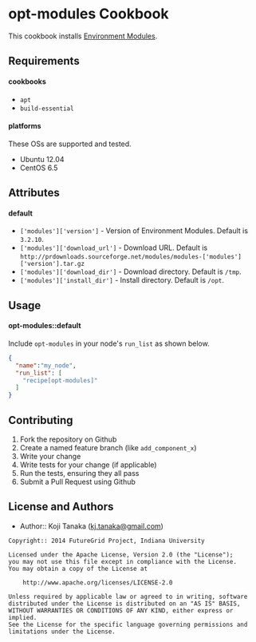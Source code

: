 opt-modules Cookbook
============================
This cookbook installs [Environment Modules](http://modules.sourceforge.net/).

Requirements
------------

#### cookbooks
- `apt`
- `build-essential`

#### platforms
These OSs are supported and tested.
- Ubuntu 12.04
- CentOS 6.5

Attributes
----------

#### default
* `['modules']['version']` - Version of Environment Modules. Default is `3.2.10`.
* `['modules']['download_url']` - Download URL. Default is `http://prdownloads.sourceforge.net/modules/modules-['modules']['version'].tar.gz`
* `['modules']['download_dir']` - Download directory. Default is `/tmp`.
* `['modules']['install_dir']` - Install directory. Default is `/opt`.

Usage
-----
#### opt-modules::default

Include `opt-modules` in your node's `run_list` as shown below.

```json
{
  "name":"my_node",
  "run_list": [
    "recipe[opt-modules]"
  ]
}
```

Contributing
------------

1. Fork the repository on Github
2. Create a named feature branch (like `add_component_x`)
3. Write your change
4. Write tests for your change (if applicable)
5. Run the tests, ensuring they all pass
6. Submit a Pull Request using Github

License and Authors
-------------------
- Author:: Koji Tanaka (<kj.tanaka@gmail.com>)

```text
Copyright:: 2014 FutureGrid Project, Indiana University

Licensed under the Apache License, Version 2.0 (the "License");
you may not use this file except in compliance with the License.
You may obtain a copy of the License at

    http://www.apache.org/licenses/LICENSE-2.0

Unless required by applicable law or agreed to in writing, software
distributed under the License is distributed on an "AS IS" BASIS,
WITHOUT WARRANTIES OR CONDITIONS OF ANY KIND, either express or implied.
See the License for the specific language governing permissions and
limitations under the License.
```
